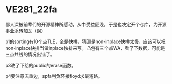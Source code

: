 # VE281_22fa
鄙人深被前辈们的开源精神所感动，从中受益匪浅，于是也决定开个仓库，为开源事业添砖加瓦（误）

p1的sorting有10个点TLE，全是快排，猜测是non-inplace快排太慢，应该可以把non-inplace快排当做inplace快排来写。凸包有三个点WA，看了下数据，可能是三点共线的情况出错了。

p3改了下给的public的erase函数。

p4要注意去重边，spfa判负环接floyd求最短路。
